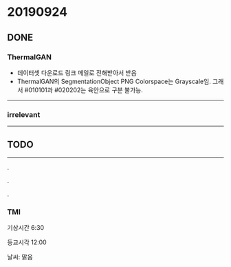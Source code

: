 # 20190924

## DONE
### ThermalGAN
- 데이터셋 다운로드 링크 메일로 전해받아서 받음
- ThermalGAN의 SegmentationObject PNG Colorspace는 Grayscale임. 그래서 #010101과 #020202는 육안으로 구분 불가능.
---
### irrelevant
---
## TODO
---
.

.

.

### TMI
기상시간 6:30

등교시각 12:00

날씨: 맑음